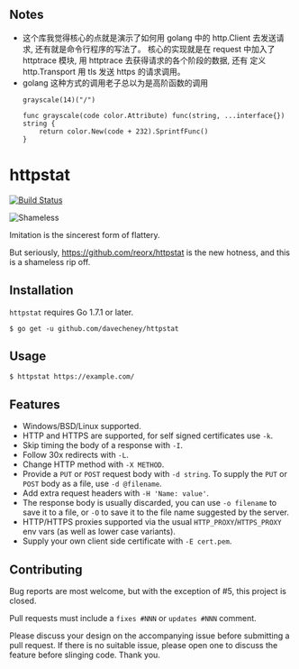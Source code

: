 ## Notes

* 这个库我觉得核心的点就是演示了如何用 golang 中的 http.Client 去发送请求, 还有就是命令行程序的写法了。
    核心的实现就是在 request 中加入了 httptrace 模块, 用 httptrace 去获得请求的各个阶段的数据, 还有
    定义 http.Transport 用 tls 发送 https 的请求调用。
* golang 这种方式的调用老子总以为是高阶函数的调用
    ```
    grayscale(14)("/")

    func grayscale(code color.Attribute) func(string, ...interface{}) string {
        return color.New(code + 232).SprintfFunc()
    }

    ```





# httpstat

[![Build Status](https://travis-ci.org/davecheney/httpstat.svg?branch=master)](https://travis-ci.org/davecheney/httpstat)

![Shameless](./screenshot.png)

Imitation is the sincerest form of flattery.

But seriously, https://github.com/reorx/httpstat is the new hotness, and this is a shameless rip off.

## Installation
`httpstat` requires Go 1.7.1 or later.
```
$ go get -u github.com/davecheney/httpstat
```	
## Usage
```
$ httpstat https://example.com/
```
## Features

- Windows/BSD/Linux supported.
- HTTP and HTTPS are supported, for self signed certificates use `-k`.
- Skip timing the body of a response with `-I`.
- Follow 30x redirects with `-L`.
- Change HTTP method with `-X METHOD`.
- Provide a `PUT` or `POST` request body with `-d string`. To supply the `PUT` or `POST` body as a file, use `-d @filename`.
- Add extra request headers with `-H 'Name: value'`.
- The response body is usually discarded, you can use `-o filename` to save it to a file, or `-O` to save it to the file name suggested by the server.
- HTTP/HTTPS proxies supported via the usual `HTTP_PROXY`/`HTTPS_PROXY` env vars (as well as lower case variants).
- Supply your own client side certificate with `-E cert.pem`.

## Contributing

Bug reports are most welcome, but with the exception of #5, this project is closed.

Pull requests must include a `fixes #NNN` or `updates #NNN` comment. 

Please discuss your design on the accompanying issue before submitting a pull request. If there is no suitable issue, please open one to discuss the feature before slinging code. Thank you.
